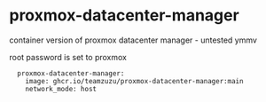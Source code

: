 # proxmox-datacenter-manager

container version of proxmox datacenter manager - untested ymmv

root password is set to proxmox

```services:
  proxmox-datacenter-manager:
    image: ghcr.io/teamzuzu/proxmox-datacenter-manager:main
    network_mode: host
```
